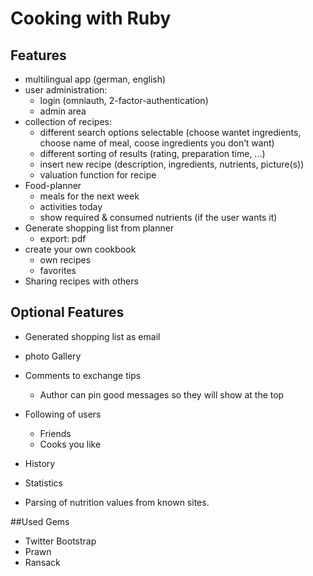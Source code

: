 # Cooking with Ruby

## Features
- multilingual app (german, english)
- user administration:
  - login (omniauth, 2-factor-authentication)
  - admin area
- collection of recipes:
  - different search options selectable
    (choose wantet ingredients, choose name of meal, coose ingredients you don’t want)
  - different sorting of results
    (rating, preparation time, ...)
  - insert new recipe
    (description, ingredients, nutrients, picture(s))
  - valuation function for recipe
- Food-planner
  - meals for the next week
  - activities today
  - show required & consumed nutrients (if the user wants it)
- Generate shopping list from planner
  - export: pdf
- create your own cookbook
  - own recipes
  - favorites
- Sharing recipes with others

## Optional Features
- Generated shopping list as email
- photo Gallery
- Comments to exchange tips
  - Author can pin good messages so they will show at the top
- Following of users
  - Friends
  - Cooks you like
- History
- Statistics

- Parsing of nutrition values from known sites.

##Used Gems

- Twitter Bootstrap
- Prawn
- Ransack